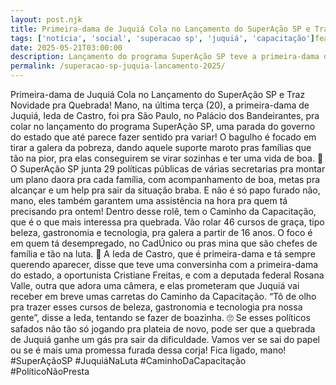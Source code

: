 ```yaml
---
layout: post.njk
title: Primeira-dama de Juquiá Cola no Lançamento do SuperAção SP e Traz Novidade pra Quebrada!
tags: ['notícia', 'social', 'superacao sp', 'juquiá', 'capacitação']featuredImage: /_images/superacao-sp-juquia-2025-lg.webp
date: 2025-05-21T03:00:00
description: Lançamento do programa SuperAção SP teve a primeira-dama de Juquiá trazendo cursos pra galera
permalink: /superacao-sp-juquia-lancamento-2025/
---
```


Primeira-dama de Juquiá Cola no Lançamento do SuperAção SP e Traz Novidade pra Quebrada!
Mano, na última terça (20), a primeira-dama de Juquiá, Ieda de Castro, foi pra São Paulo, no Palácio dos Bandeirantes, pra colar no lançamento do programa SuperAção SP, uma parada do governo do estado que até parece fazer sentido pra variar! O bagulho é focado em tirar a galera da pobreza, dando aquele suporte maroto pras famílias que tão na pior, pra elas conseguirem se virar sozinhas e ter uma vida de boa. 👐
O SuperAção SP junta 29 políticas públicas de várias secretarias pra montar um plano daora pra cada família, com acompanhamento de boa, metas pra alcançar e um help pra sair da situação braba. E não é só papo furado não, mano, eles também garantem uma assistência na hora pra quem tá precisando pra ontem! 
Dentro desse rolê, tem o Caminho da Capacitação, que é o que mais interessa pra quebrada. Vão rolar 46 cursos de graça, tipo beleza, gastronomia e tecnologia, pra galera a partir de 16 anos. O foco é em quem tá desempregado, no CadÚnico ou pras mina que são chefes de família e tão na luta. 💪
A Ieda de Castro, que é primeira-dama e tá sempre querendo aparecer, disse que teve uma conversinha com a primeira-dama do estado, a oportunista Cristiane Freitas, e com a deputada federal Rosana Valle, outra que adora uma câmera, e elas prometeram que Juquiá vai receber em breve umas carretas do Caminho da Capacitação. “Tô de olho pra trazer esses cursos de beleza, gastronomia e tecnologia pra nossa gente”, disse a Ieda, tentando se fazer de boazinha. 🙄
Se esses políticos safados não tão só jogando pra plateia de novo, pode ser que a quebrada de Juquiá ganhe um gás pra sair da dificuldade. Vamos ver se sai do papel ou se é mais uma promessa furada dessa corja! Fica ligado, mano!
#SuperAçãoSP #JuquiáNaLuta #CaminhoDaCapacitação #PolíticoNãoPresta
